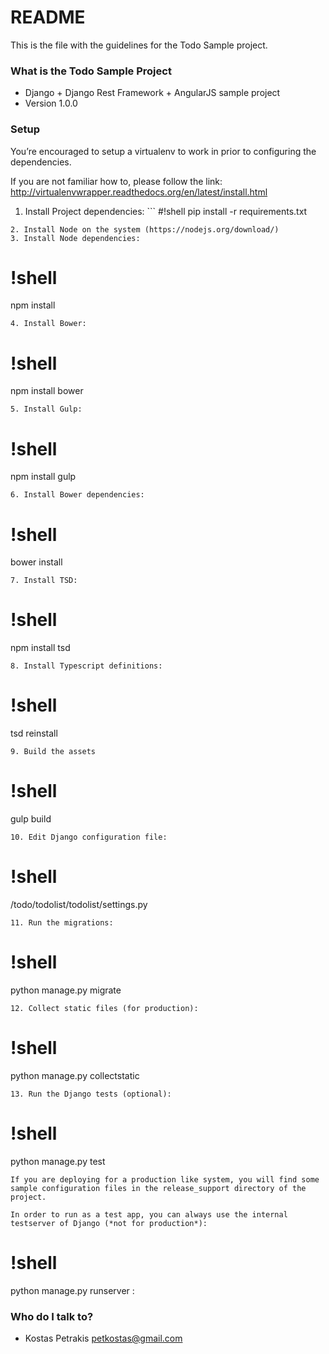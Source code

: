 README
======

This is the file with the guidelines for the Todo Sample project.

### What is the Todo Sample Project

-   Django + Django Rest Framework + AngularJS sample project
-   Version 1.0.0

### Setup

You’re encouraged to setup a virtualenv to work in prior to configuring the dependencies.

If you are not familiar how to, please follow the link: http://virtualenvwrapper.readthedocs.org/en/latest/install.html

1.  Install Project dependencies: \`\`\` \#!shell pip install -r requirements.txt

<!-- -->

    2. Install Node on the system (https://nodejs.org/download/)
    3. Install Node dependencies:

!shell
======

npm install

    4. Install Bower:

!shell
======

npm install bower

    5. Install Gulp:

!shell
======

npm install gulp


    6. Install Bower dependencies:

!shell
======

bower install

    7. Install TSD:

!shell
======

npm install tsd

    8. Install Typescript definitions:

!shell
======

tsd reinstall

    9. Build the assets

!shell
======

gulp build

    10. Edit Django configuration file:

!shell
======

/todo/todolist/todolist/settings.py

    11. Run the migrations:

!shell
======

python manage.py migrate

    12. Collect static files (for production):

!shell
======

python manage.py collectstatic


    13. Run the Django tests (optional):

!shell
======

python manage.py test


    If you are deploying for a production like system, you will find some sample configuration files in the release_support directory of the project.

    In order to run as a test app, you can always use the internal testserver of Django (*not for production*):

!shell
======

python manage.py runserver <ipaddress>:<port>

### Who do I talk to?

-   Kostas Petrakis <petkostas@gmail.com>